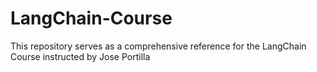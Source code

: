 # LangChain-Course
This repository serves as a comprehensive reference for the LangChain Course instructed by Jose Portilla

